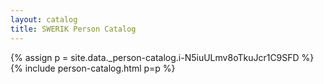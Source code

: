 ```yaml
---
layout: catalog
title: SWERIK Person Catalog
---
```

{% assign p = site.data._person-catalog.i-N5iuULmv8oTkuJcr1C9SFD %}
{% include person-catalog.html p=p %}

